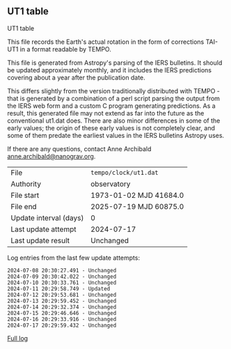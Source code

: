 
## UT1 table

UT1 table

This file records the Earth's actual rotation in the form of
corrections TAI-UT1 in a format readable by TEMPO.

This file is generated from Astropy's parsing of the IERS
bulletins. It should be updated approximately monthly, and it
includes the IERS predictions covering about a year after the
publication date.

This differs slightly from the version traditionally distributed
with TEMPO - that is generated by a combination of a perl script
parsing the output from the IERS web form and a custom C program
generating predictions. As a result, this generated file may not
extend as far into the future as the conventional ut1.dat does.
There are also minor differences in some of the early values; the
origin of these early values is not completely clear, and some of
them predate the earliest values in the IERS bulletins Astropy uses.

If there are any questions, contact Anne Archibald
<anne.archibald@nanograv.org>.

|     |     |
|:--- |:--- |
| File | `tempo/clock/ut1.dat` |
| Authority | observatory |
| File start | 1973-01-02 MJD 41684.0 |
| File end | 2025-07-19 MJD 60875.0 |
| Update interval (days) | 0 |
| Last update attempt | 2024-07-17 |
| Last update result | Unchanged |

Log entries from the last few update attempts:
```
2024-07-08 20:30:27.491 - Unchanged
2024-07-09 20:30:42.022 - Unchanged
2024-07-10 20:30:33.761 - Unchanged
2024-07-11 20:29:58.749 - Updated
2024-07-12 20:29:53.681 - Unchanged
2024-07-13 20:29:59.452 - Unchanged
2024-07-14 20:29:32.374 - Unchanged
2024-07-15 20:29:46.646 - Unchanged
2024-07-16 20:29:33.916 - Unchanged
2024-07-17 20:29:59.432 - Unchanged
```
[Full log](https://raw.githubusercontent.com/ipta/pulsar-clock-corrections/main/log/tempo/clock/ut1.dat.log)
